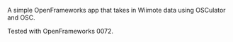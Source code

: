 A simple OpenFrameworks app that takes in Wiimote data using OSCulator
and OSC. 

Tested with OpenFrameworks 0072.
